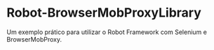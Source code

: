# Robot-BrowserMobProxyLibrary
Um exemplo prático para utilizar o Robot Framework com Selenium e BrowserMobProxy.
